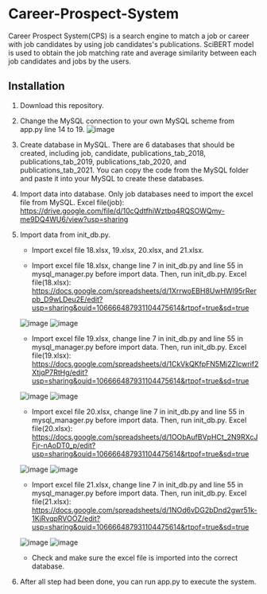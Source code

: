 # Career-Prospect-System

Career Prospect System(CPS) is a search engine to match a job or career with job candidates by using job candidates's publications. SciBERT model is used to obtain the job matching rate and average similarity between each job candidates and jobs by the users.

## Installation
1. Download this repository.

2. Change the MySQL connection to your own MySQL scheme from app.py line 14 to 19.
![image](https://user-images.githubusercontent.com/93475397/169525877-40d5b286-4192-4a84-8285-7458ecdcb80e.png)

3. Create database in MySQL. There are 6 databases that should be created, including job, candidate, publications_tab_2018, publications_tab_2019, publications_tab_2020, and publications_tab_2021. You can copy the code from the MySQL folder and paste it into your MySQL to create these databases. 

4. Import data into database. Only job databases need to import the excel file from MySQL. 
  Excel file(job): https://drive.google.com/file/d/10cQdtfhiWztbq4RQSOWQmy-me9DQ4WU6/view?usp=sharing

5. Import data from init_db.py. 
   * Import excel file 18.xlsx, 19.xlsx, 20.xlsx, and 21.xlsx.
   
   * Import excel file 18.xlsx, change line 7 in init_db.py and line 55 in mysql_manager.py before import data. Then, run init_db.py.
    Excel file(18.xlsx): https://docs.google.com/spreadsheets/d/1XrrwoEBH8UwHWl95rRerpb_D9wLDeu2E/edit?usp=sharing&ouid=106666487931104475614&rtpof=true&sd=true
    
   ![image](https://user-images.githubusercontent.com/93475397/169506384-ed7f24cb-26cc-4f07-8db4-6e4ccba29c3b.png)
   ![image](https://user-images.githubusercontent.com/93475397/169506496-ea423afd-e22d-4132-9a41-4c51f62be7a6.png)

   * Import excel file 19.xlsx, change line 7 in init_db.py and line 55 in mysql_manager.py before import data. Then, run init_db.py.
   Excel file(19.xlsx): https://docs.google.com/spreadsheets/d/1CkVkQKfpFN5Mj2ZIcwrif2XtjqP7RtHg/edit?usp=sharing&ouid=106666487931104475614&rtpof=true&sd=true
   
   ![image](https://user-images.githubusercontent.com/93475397/169509417-3aab8a81-7022-49b0-8994-2124eece3406.png)
   ![image](https://user-images.githubusercontent.com/93475397/169509516-3cf7e4b2-6e60-4080-952f-de54df69168a.png)

   * Import excel file 20.xlsx, change line 7 in init_db.py and line 55 in mysql_manager.py before import data. Then, run init_db.py.
   Excel file(20.xlsx): https://docs.google.com/spreadsheets/d/1OObAufBVpHCt_2N9RXcJFjr-nAoDT0_p/edit?usp=sharing&ouid=106666487931104475614&rtpof=true&sd=true
   
   ![image](https://user-images.githubusercontent.com/93475397/170810353-762b6b84-27e4-4895-88d1-ca9f43dd9cbf.png)
   ![image](https://user-images.githubusercontent.com/93475397/169509623-7647b4de-2818-412b-8e77-786c6b220598.png)

   * Import excel file 21.xlsx, change line 7 in init_db.py and line 55 in mysql_manager.py before import data. Then, run init_db.py.
    Excel file(21.xlsx): https://docs.google.com/spreadsheets/d/1NOd6vDG2bDnd2gwr51k-1KjRvqpRVOOZ/edit?usp=sharing&ouid=106666487931104475614&rtpof=true&sd=true
    
   ![image](https://user-images.githubusercontent.com/93475397/169509864-a0e9ea63-5e39-429e-bcf5-84ef9b028ea0.png)
   ![image](https://user-images.githubusercontent.com/93475397/169509945-978831d4-6b69-453d-9a48-88fc98611945.png)
   * Check and make sure the excel file is imported into the correct database.

6. After all step had been done, you can run app.py to execute the system.




 
